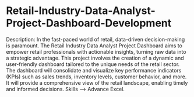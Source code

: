 # Retail-Industry-Data-Analyst-Project-Dashboard-Development
Description: In the fast-paced world of retail, data-driven decision-making is paramount. The Retail Industry Data Analyst Project Dashboard aims to empower retail professionals with actionable insights, turning raw data into a strategic advantage.
This project involves the creation of a dynamic and user-friendly dashboard tailored to the unique needs of the retail sector. The dashboard will consolidate and visualize key performance indicators (KPIs) such as sales trends, inventory levels, customer behavior, and more. It will provide a comprehensive view of the retail landscape, enabling timely and informed decisions.
Skills --> Advance Excel.
